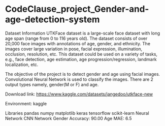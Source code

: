 # CodeClause_project_Gender-and-age-detection-system
Dataset Information
UTKFace dataset is a large-scale face dataset with long age span (range from 0 to 116 years old). The dataset consists of over 20,000 face images with annotations of age, gender, and ethnicity. The images cover large variation in pose, facial expression, illumination, occlusion, resolution, etc. This dataset could be used on a variety of tasks, e.g., face detection, age estimation, age progression/regression, landmark localization, etc.

The objective of the project is to detect gender and age using facial images. Convolutional Neural Network is used to classify the images. There are 2 output types namely, gender(M or F) and age.

Download link: https://www.kaggle.com/datasets/jangedoo/utkface-new

Environment: kaggle

Libraries
pandas
numpy
matplotlib
keras
tensorflow
scikit-learn
Neural Network
CNN Network
Gender Accuracy: 90.00 Age MAE: 6.5
